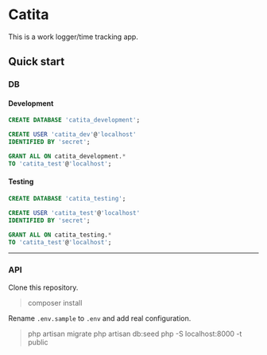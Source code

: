 # Catita 

This is a work logger/time tracking app.

## Quick start

### DB

#### Development
````SQL
CREATE DATABASE 'catita_development';
````
````SQL
CREATE USER 'catita_dev'@'localhost' 
IDENTIFIED BY 'secret';
```` 
````SQL
GRANT ALL ON catita_development.* 
TO 'catita_test'@'localhost';
````
#### Testing
````SQL
CREATE DATABASE 'catita_testing';
````
````SQL
CREATE USER 'catita_test'@'localhost' 
IDENTIFIED BY 'secret';
````
````SQL
GRANT ALL ON catita_testing.* 
TO 'catita_test'@'localhost';
````

-----

### API
Clone this repository.

> composer install

Rename `.env.sample` to `.env` and add real configuration.

> php artisan migrate
> php artisan db:seed
> php -S localhost:8000 -t public
